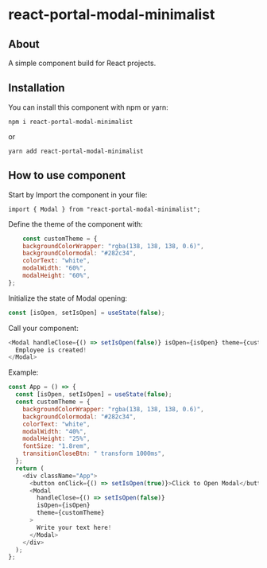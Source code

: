 # react-portal-modal-minimalist

## About

A simple component build for React projects.

## Installation

You can install this component with npm or yarn:

    npm i react-portal-modal-minimalist

or

    yarn add react-portal-modal-minimalist

## How to use component

Start by Import the component in your file:

    import { Modal } from "react-portal-modal-minimalist";

Define the theme of the component with:
```js
    const customTheme = {
    backgroundColorWrapper: "rgba(138, 138, 138, 0.6)",
    backgroundColormodal: "#282c34",
    colorText: "white",
    modalWidth: "60%",
    modalHeight: "60%",
};
```

Initialize the state of Modal opening:

```js
const [isOpen, setIsOpen] = useState(false);
```

Call your component:

```js
<Modal handleClose={() => setIsOpen(false)} isOpen={isOpen} theme={customTheme}>
  Employee is created!
</Modal>
```

Example:

```js
const App = () => {
  const [isOpen, setIsOpen] = useState(false);
  const customTheme = {
    backgroundColorWrapper: "rgba(138, 138, 138, 0.6)",
    backgroundColormodal: "#282c34",
    colorText: "white",
    modalWidth: "40%",
    modalHeight: "25%",
    fontSize: "1.8rem",
    transitionCloseBtn: " transform 1000ms",
  };
  return (
    <div className="App">
      <button onClick={() => setIsOpen(true)}>Click to Open Modal</button>
      <Modal
        handleClose={() => setIsOpen(false)}
        isOpen={isOpen}
        theme={customTheme}
      >
        Write your text here!
      </Modal>
    </div>
  );
};
```
